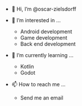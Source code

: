 - 👋 Hi, I’m @oscar-zielsdorff


- 👀 I’m interested in ...
  - Android development
  - Game development
  - Back end development


- 🌱 I’m currently learning ...
  - Kotlin
  - Godot
  
  
- 📫 How to reach me ...
  - Send me an email

<!---
oscar-zielsdorff/oscar-zielsdorff is a ✨ special ✨ repository because its `README.md` (this file) appears on your GitHub profile.
You can click the Preview link to take a look at your changes.
--->
